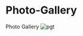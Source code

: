 # Photo-Gallery
Photo Gallery
![pgt](https://user-images.githubusercontent.com/64631869/173113114-6ba3ff52-4367-4cec-86bf-67a90ff63ae9.PNG)
